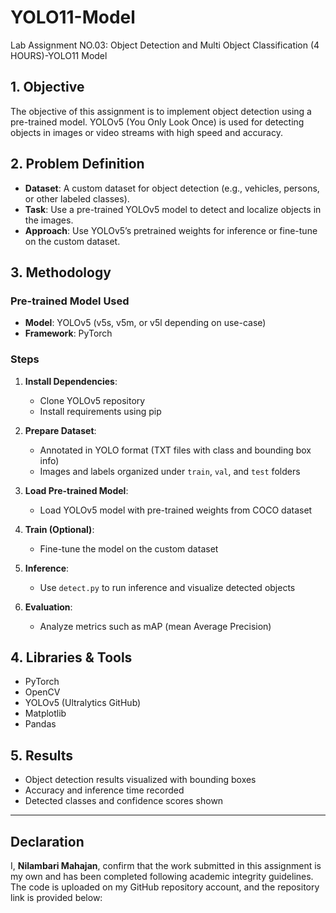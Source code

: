# YOLO11-Model
Lab Assignment NO.03: Object Detection and Multi Object Classification (4 HOURS)-YOLO11 Model

## 1. Objective
The objective of this assignment is to implement object detection using a pre-trained model. YOLOv5 (You Only Look Once) is used for detecting objects in images or video streams with high speed and accuracy.

## 2. Problem Definition
- **Dataset**: A custom dataset for object detection (e.g., vehicles, persons, or other labeled classes).
- **Task**: Use a pre-trained YOLOv5 model to detect and localize objects in the images.
- **Approach**: Use YOLOv5’s pretrained weights for inference or fine-tune on the custom dataset.

## 3. Methodology

### Pre-trained Model Used
- **Model**: YOLOv5 (v5s, v5m, or v5l depending on use-case)
- **Framework**: PyTorch

### Steps
1. **Install Dependencies**:
   - Clone YOLOv5 repository
   - Install requirements using pip

2. **Prepare Dataset**:
   - Annotated in YOLO format (TXT files with class and bounding box info)
   - Images and labels organized under `train`, `val`, and `test` folders

3. **Load Pre-trained Model**:
   - Load YOLOv5 model with pre-trained weights from COCO dataset

4. **Train (Optional)**:
   - Fine-tune the model on the custom dataset

5. **Inference**:
   - Use `detect.py` to run inference and visualize detected objects

6. **Evaluation**:
   - Analyze metrics such as mAP (mean Average Precision)

## 4. Libraries & Tools
- PyTorch
- OpenCV
- YOLOv5 (Ultralytics GitHub)
- Matplotlib
- Pandas

## 5. Results
- Object detection results visualized with bounding boxes
- Accuracy and inference time recorded
- Detected classes and confidence scores shown

---

## Declaration
I, **Nilambari Mahajan**, confirm that the work submitted in this assignment is my own and has been completed following academic integrity guidelines. The code is uploaded on my GitHub repository account, and the repository link is provided below:

